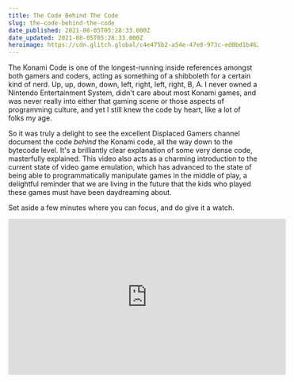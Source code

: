 ```yaml
---
title: The Code Behind The Code
slug: the-code-behind-the-code
date_published: 2021-08-05T05:28:33.000Z
date_updated: 2021-08-05T05:28:33.000Z
heroimage: https://cdn.glitch.global/c4e475b2-a54e-47e0-973c-ed0bd1b46262/Charanjit-Chana-d-pad.jpg?v=1669526899195
---
```


The Konami Code is one of the longest-running inside references amongst both gamers and coders, acting as something of a shibboleth for a certain kind of nerd. Up, up, down, down, left, right, left, right, B, A. I never owned a Nintendo Entertainment System, didn't care about most Konami games, and was never really into either that gaming scene or those aspects of programming culture, and yet I still knew the code by heart, like a lot of folks my age.

So it was truly a delight to see the excellent Displaced Gamers channel document the code *behind* the Konami code, all the way down to the bytecode level. It's a brilliantly clear explanation of some very dense code, masterfully explained. This video also acts as a charming introduction to the current state of video game emulation, which has advanced to the state of being able to programmatically manipulate games in the middle of play, a delightful reminder that we are living in the future that the kids who played these games must have been daydreaming about.

Set aside a few minutes where you can focus, and do give it a watch.

<iframe width="560" height="315" src="https://www.youtube-nocookie.com/embed/8LnwsYL7Apk" title="YouTube video player" frameborder="0" allow="accelerometer; autoplay; clipboard-write; encrypted-media; gyroscope; picture-in-picture" allowfullscreen></iframe>